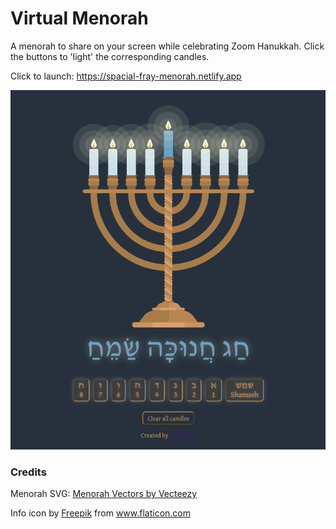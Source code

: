 # Virtual Menorah

A menorah to share on your screen while celebrating Zoom Hanukkah. Click the buttons to 'light' the corresponding candles.

Click to launch: https://spacial-fray-menorah.netlify.app

![Image of Yaktocat](./README_images/readme_ss.png)

### Credits

Menorah SVG: <a href="https://www.vecteezy.com/free-vector/menorah">Menorah Vectors by Vecteezy</a>

Info icon by <a href="https://www.flaticon.com/authors/freepik" title="Freepik">Freepik</a> from <a href="https://www.flaticon.com/" title="Flaticon"> www.flaticon.com</a>
